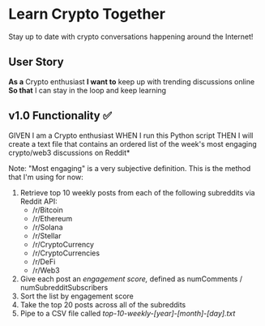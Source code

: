 # Learn Crypto Together

Stay up to date with crypto conversations happening around the Internet!

## User Story

**As a** Crypto enthusiast
**I want to** keep up with trending discussions online
**So that** I can stay in the loop and keep learning

## v1.0 Functionality ✅

GIVEN I am a Crypto enthusiast
WHEN I run this Python script
THEN I will create a text file that contains an ordered list of the week's most engaging crypto/web3 discussions on Reddit*


Note: "Most engaging" is a very subjective definition. This is the method that I'm using for now:
1. Retrieve top 10 weekly posts from each of the following subreddits via Reddit API:
	- /r/Bitcoin
	- /r/Ethereum
	- /r/Solana
	- /r/Stellar
	- /r/CryptoCurrency
	- /r/CryptoCurrencies
	- /r/DeFi
	- /r/Web3
2. Give each post an *engagement score,* defined as numComments / numSubredditSubscribers
3. Sort the list by engagement score
4. Take the top 20 posts across all of the subreddits
5. Pipe to a CSV file called *top-10-weekly-[year]-[month]-[day].txt*
